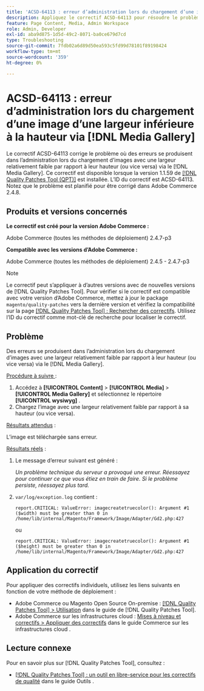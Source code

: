 ```yaml
---
title: 'ACSD-64113 : erreur d’administration lors du chargement d’une image d’une largeur inférieure à la hauteur via  [!DNL Media Gallery]'
description: Appliquez le correctif ACSD-64113 pour résoudre le problème d’Adobe Commerce en raison duquel des erreurs se produisent chez l’administrateur lors du chargement d’images présentant une largeur relativement faible par rapport à leur hauteur (ou inversement) via l’ [!DNL Media Gallery] .
feature: Page Content, Media, Admin Workspace
role: Admin, Developer
exl-id: aba9d875-1d5d-49c2-8071-ba0ce679d7cd
type: Troubleshooting
source-git-commit: 7fdb02a6d89d50ea593c5fd99d78101f89198424
workflow-type: tm+mt
source-wordcount: '359'
ht-degree: 0%

---
```


# ACSD-64113 : erreur d’administration lors du chargement d’une image d’une largeur inférieure à la hauteur via [!DNL Media Gallery]

Le correctif ACSD-64113 corrige le problème où des erreurs se produisent dans l’administration lors du chargement d’images avec une largeur relativement faible par rapport à leur hauteur (ou vice versa) via le [!DNL Media Gallery]. Ce correctif est disponible lorsque la version 1.1.59 de [[!DNL Quality Patches Tool (QPT)]](/help/tools/quality-patches-tool/quality-patches-tool-to-self-serve-quality-patches.md) est installée. L’ID du correctif est ACSD-64113. Notez que le problème est planifié pour être corrigé dans Adobe Commerce 2.4.8.

## Produits et versions concernés

**Le correctif est créé pour la version Adobe Commerce :**

Adobe Commerce (toutes les méthodes de déploiement) 2.4.7-p3

**Compatible avec les versions d’Adobe Commerce :**

Adobe Commerce (toutes les méthodes de déploiement) 2.4.5 - 2.4.7-p3

>[!NOTE]
>
>Le correctif peut s’appliquer à d’autres versions avec de nouvelles versions de [!DNL Quality Patches Tool]. Pour vérifier si le correctif est compatible avec votre version d’Adobe Commerce, mettez à jour le package `magento/quality-patches` vers la dernière version et vérifiez la compatibilité sur la page [[!DNL Quality Patches Tool] : Rechercher des correctifs](https://experienceleague.adobe.com/tools/commerce-quality-patches/index.html?lang=fr). Utilisez l’ID du correctif comme mot-clé de recherche pour localiser le correctif.

## Problème

Des erreurs se produisent dans l’administration lors du chargement d’images avec une largeur relativement faible par rapport à leur hauteur (ou vice versa) via le [!DNL Media Gallery].

<u>Procédure à suivre </u> :

1. Accédez à **[!UICONTROL Content]** > **[!UICONTROL Media]** > **[!UICONTROL Media Gallery]** et sélectionnez le répertoire **[!UICONTROL wysiwyg]** .
1. Chargez l’image avec une largeur relativement faible par rapport à sa hauteur (ou vice versa).

<u>Résultats attendus</u> :

L’image est téléchargée sans erreur.

<u>Résultats réels</u> :

1. Le message d’erreur suivant est généré :

   *Un problème technique du serveur a provoqué une erreur. Réessayez pour continuer ce que vous étiez en train de faire. Si le problème persiste, réessayez plus tard.*
1. `var/log/exception.log` contient :

   ```
   report.CRITICAL: ValueError: imagecreatetruecolor(): Argument #1 ($width) must be greater than 0 in /home/lib/internal/Magento/Framework/Image/Adapter/Gd2.php:427
   ```

   ou

   ```
   report.CRITICAL: ValueError: imagecreatetruecolor(): Argument #1 ($height) must be greater than 0 in /home/lib/internal/Magento/Framework/Image/Adapter/Gd2.php:427
   ```

## Application du correctif

Pour appliquer des correctifs individuels, utilisez les liens suivants en fonction de votre méthode de déploiement :

* Adobe Commerce ou Magento Open Source On-premise : [[!DNL Quality Patches Tool] > Utilisation](/help/tools/quality-patches-tool/usage.md) dans le guide de [!DNL Quality Patches Tool].
* Adobe Commerce sur les infrastructures cloud : [Mises à niveau et correctifs > Appliquer des correctifs](https://experienceleague.adobe.com/docs/commerce-cloud-service/user-guide/develop/upgrade/apply-patches.html?lang=fr) dans le guide Commerce sur les infrastructures cloud .


## Lecture connexe

Pour en savoir plus sur [!DNL Quality Patches Tool], consultez :

* [[!DNL Quality Patches Tool] : un outil en libre-service pour les correctifs de qualité](/help/tools/quality-patches-tool/quality-patches-tool-to-self-serve-quality-patches.md) dans le guide Outils .
